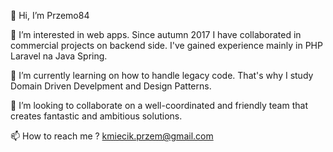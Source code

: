  👋 Hi, I’m Przemo84
 
 👀 I’m interested in web apps. Since autumn 2017 I have collaborated in commercial projects on backend side. I've gained experience mainly in PHP Laravel na Java Spring.
 
 🌱 I’m currently learning on how to handle legacy code. That's why I study Domain Driven Develpment and Design Patterns.
 
 💞️ I’m looking to collaborate on a well-coordinated and friendly team that creates fantastic and ambitious solutions.
 
 📫 How to reach me ? kmiecik.przem@gmail.com
